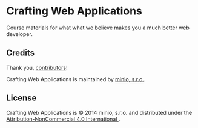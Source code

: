 Crafting Web Applications
=========================

Course materials for what what we believe makes you a much better web developer.




Credits
-------
Thank you, [contributors](https://github.com/minio-sk/crafting-web-applications/graphs/contributors)!

Crafting Web Applications is maintained by [minio, s.r.o.](http://minio.sk/).


License
-------

Crafting Web Applications is © 2014 minio, s.r.o. and distributed under the [Attribution-NonCommercial 4.0 International ](http://creativecommons.org/licenses/by-nc/4.0/).
